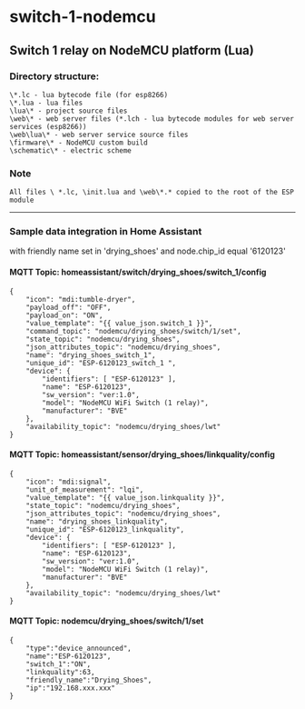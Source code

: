 # switch-1-nodemcu
Switch 1 relay on NodeMCU platform (Lua)
---
### Directory structure:
    \*.lc - lua bytecode file (for esp8266)
    \*.lua - lua files
    \lua\* - project source files
    \web\* - web server files (*.lch - lua bytecode modules for web server services (esp8266))
    \web\lua\* - web server service source files
    \firmware\* - NodeMCU custom build
    \schematic\* - electric scheme
### Note
    All files \ *.lc, \init.lua and \web\*.* copied to the root of the ESP module
---
### Sample data integration in Home Assistant
with friendly name set in 'drying_shoes' and node.chip_id equal '6120123'
#### MQTT Topic: homeassistant/switch/drying_shoes/switch_1/config
    {
        "icon": "mdi:tumble-dryer",
        "payload_off": "OFF",
        "payload_on": "ON",
        "value_template": "{{ value_json.switch_1 }}",
        "command_topic": "nodemcu/drying_shoes/switch/1/set",
        "state_topic": "nodemcu/drying_shoes",
        "json_attributes_topic": "nodemcu/drying_shoes",
        "name": "drying_shoes_switch_1",
        "unique_id": "ESP-6120123_switch_1 ",
        "device": {
            "identifiers": [ "ESP-6120123" ],
            "name": "ESP-6120123",
            "sw_version": "ver:1.0",
            "model": "NodeMCU WiFi Switch (1 relay)",
            "manufacturer": "BVE"
        },
        "availability_topic": "nodemcu/drying_shoes/lwt"
    }
    
#### MQTT Topic: homeassistant/sensor/drying_shoes/linkquality/config
    {
        "icon": "mdi:signal",
        "unit_of_measurement": "lqi",
        "value_template": "{{ value_json.linkquality }}",
        "state_topic": "nodemcu/drying_shoes",
        "json_attributes_topic": "nodemcu/drying_shoes",
        "name": "drying_shoes_linkquality",
        "unique_id": "ESP-6120123_linkquality",
        "device": {
            "identifiers": [ "ESP-6120123" ],
            "name": "ESP-6120123",
            "sw_version": "ver:1.0",
            "model": "NodeMCU WiFi Switch (1 relay)",
            "manufacturer": "BVE"
        },
        "availability_topic": "nodemcu/drying_shoes/lwt"
    }
#### MQTT Topic: nodemcu/drying_shoes/switch/1/set
    {
        "type":"device_announced",
        "name":"ESP-6120123",
        "switch_1":"ON",
        "linkquality":63,
        "friendly_name":"Drying_Shoes",
        "ip":"192.168.xxx.xxx"
    }
